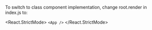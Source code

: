 To switch to class component implementation, change root.render in index.js to:

<React.StrictMode>
    `<App />`
</React.StrictMode>
